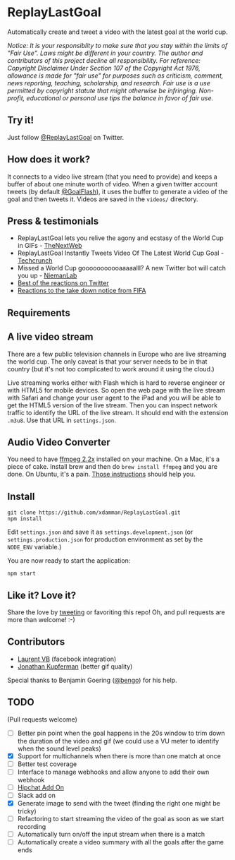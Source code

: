 # ReplayLastGoal

Automatically create and tweet a video with the latest goal at the world cup.

*Notice: It is your responsiblity to make sure that you stay within the limits of "Fair Use". Laws might be different in your country. The author and contributors of this project decline all responsibility.*
*For reference: Copyright Disclaimer Under Section 107 of the Copyright Act 1976, allowance is made for "fair use" for purposes such as criticism, comment, news reporting, teaching, scholarship, and research. Fair use is a use permitted by copyright statute that might otherwise be infringing. Non-profit, educational or personal use tips the balance in favor of fair use.*

## Try it!

Just follow [@ReplayLastGoal](https://twitter.com/ReplayLastGoal) on Twitter.

## How does it work?

It connects to a video live stream (that you need to provide) and keeps a buffer of about one minute worth of video. When a given twitter account tweets (by default [@GoalFlash](https://twitter.com/GoalFlash)), it uses the buffer to generate a video of the goal and then tweets it. Videos are saved in the `videos/` directory.

## Press & testimonials
- ReplayLastGoal lets you relive the agony and ecstasy of the World Cup in GIFs - [TheNextWeb](http://thenextweb.com/shareables/2014/06/20/replay-last-goal-lets-relive-agony-ecstasy-world-cup-gifs/)
- ReplayLastGoal Instantly Tweets Video Of The Latest World Cup Goal - [Techcrunch](http://techcrunch.com/2014/06/24/replaylastgoal-instantly-tweets-video-of-the-latest-world-cup-goal/)
- Missed a World Cup gooooooooooaaaaalll? A new Twitter bot will catch you up - [NiemanLab](http://www.niemanlab.org/2014/06/missed-a-world-cup-gooooooooooaaaaalll-a-new-twitter-bot-will-catch-you-up/)
- [Best of the reactions on Twitter](https://storify.com/xdamman/replay-last-goal-reactions)
- [Reactions to the take down notice from FIFA](https://storify.com/xdamman/replaylastgoal-reactions-to-fifa-takedown-notice)

## Requirements

## A live video stream

There are a few public television channels in Europe who are live streaming the world cup. The only caveat is that your server needs to be in that country (but it's not too complicated to work around it using the cloud.)

Live streaming works either with Flash which is hard to reverse engineer or with HTML5 for mobile devices. So open the web page with the live stream with Safari and change your user agent to the iPad and you will be able to get the HTML5 version of the live stream. Then you can inspect network traffic to identify the URL of the live stream. It should end with the extension `.m3u8`. Use that URL in `settings.json`.


## Audio Video Converter
You need to have [ffmpeg 2.2x](https://ffmpeg.org/) installed on your machine. On a Mac, it's a piece of cake. Install brew and then do `brew install ffmpeg` and you are done.
On Ubuntu, it's a pain. [Those instructions](https://gist.github.com/faleev/3435377) should help you.


## Install

    git clone https://github.com/xdamman/ReplayLastGoal.git
    npm install

Edit `settings.json` and save it as `settings.development.json` (or `settings.production.json` for production environment as set by the `NODE_ENV` variable.)

You are now ready to start the application:

    npm start



## Like it? Love it? 
Share the love by [tweeting](https://twitter.com/intent/tweet?status=%40xdamman%20Thanks%20for%20%40ReplayLastGoal!%20I%20love%20it!) or favoriting this repo!
Oh, and pull requests are more than welcome! :-)

## Contributors
- [Laurent VB](https://github.com/xdamman/ReplayLastGoal/pull/1) (facebook integration)
- [Jonathan Kupferman](https://github.com/xdamman/ReplayLastGoal/pull/2) (better gif quality)

Special thanks to Benjamin Goering ([@bengo](https://twitter.com/bengo)) for his help.

## TODO
(Pull requests welcome)
- [ ] Better pin point when the goal happens in the 20s window to trim down the duration of the video and gif (we could use a VU meter to identify when the sound level peaks)
- [x] Support for multichannels when there is more than one match at once
- [ ] Better test coverage
- [ ] Interface to manage webhooks and allow anyone to add their own webhook
- [ ] [Hipchat Add On](https://www.hipchat.com/docs/apiv2/addons) 
- [ ] Slack add on
- [x] Generate image to send with the tweet (finding the right one might be tricky)
- [ ] Refactoring to start streaming the video of the goal as soon as we start recording
- [ ] Automatically turn on/off the input stream when there is a match
- [ ] Automatically create a video summary with all the goals after the game ends
